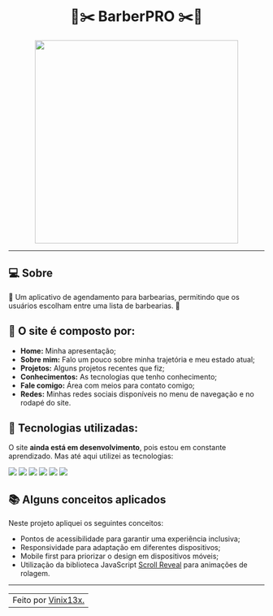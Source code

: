 
<h1 align="center">💈✂️ BarberPRO ✂️💈</h1>

<p align="center">
  <img src="https://res.cloudinary.com/dlc39say2/image/upload/v1743028429/sntxe2bxgbbxkfnk2fxv.png" width="400">
</p>

---

## 💻 Sobre

💈 Um aplicativo de agendamento para barbearias, permitindo que os usuários escolham entre uma lista de barbearias. 💈

## 🤯 O site é composto por:

- **Home:** Minha apresentação;
- **Sobre mim:** Falo um pouco sobre minha trajetória e meu estado atual;
- **Projetos:** Alguns projetos recentes que fiz;
- **Conhecimentos:** As tecnologias que tenho conhecimento;
- **Fale comigo:** Área com meios para contato comigo;
- **Redes:** Minhas redes sociais disponíveis no menu de navegação e no rodapé do site.

## 🧠 Tecnologias utilizadas:

O site **ainda está em desenvolvimento**, pois estou em constante aprendizado. Mas até aqui utilizei as tecnologias:

<div>
    <img src="https://img.shields.io/badge/React_Native-20232A?style=for-the-badge&logo=react&logoColor=61DAFB" />
    <img src="https://img.shields.io/badge/Vscode-007ACC?style=for-the-badge&logo=visual-studio-code&logoColor=white" />
    <img src="https://img.shields.io/badge/Figma-696969?style=for-the-badge&logo=figma&logoColor=figma" />
    <img src="https://img.shields.io/badge/GIT-E44C30?style=for-the-badge&logo=git&logoColor=white" />
    <img src="https://img.shields.io/badge/tailwindcss-%2338B2AC.svg?style=for-the-badge&logo=tailwind-css&logoColor=white" />
    <img src="https://img.shields.io/badge/TypeScript-007ACC?style=for-the-badge&logo=typescript&logoColor=white" />
</div>

## 📚 Alguns conceitos aplicados

Neste projeto apliquei os seguintes conceitos:

- Pontos de acessibilidade para garantir uma experiência inclusiva;
- Responsividade para adaptação em diferentes dispositivos;
- Mobile first para priorizar o design em dispositivos móveis;
- Utilização da biblioteca JavaScript [Scroll Reveal](https://scrollrevealjs.org) para animações de rolagem.

---

<table>
  <tr>
    <td>
      Feito por <a href="https://github.com/vinix13x">Vinix13x.</a> 
    </td>
  </tr>
</table>


